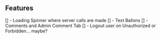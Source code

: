 ## Features

[] - Loading Spinner where server calls are made
[] - Text Ballons
[] - Comments and Admin Comment Tab
[] - Logout user on Unauthorized or Forbidden... maybe?
